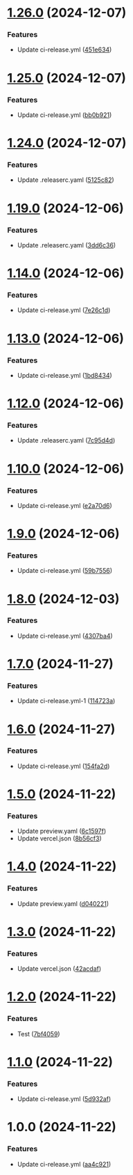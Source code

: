 # [1.26.0](https://github.com/ck769182/xorro-web/compare/v1.25.0...v1.26.0) (2024-12-07)


### Features

* Update ci-release.yml ([451e634](https://github.com/ck769182/xorro-web/commit/451e6349993cead4d9092319e4ee613e98f52e19))

# [1.25.0](https://github.com/ck769182/xorro-web/compare/v1.24.0...v1.25.0) (2024-12-07)


### Features

* Update ci-release.yml ([bb0b921](https://github.com/ck769182/xorro-web/commit/bb0b921d0ddd38f3e68574d4350105e849dbaf67))

# [1.24.0](https://github.com/ck769182/xorro-web/compare/v1.23.0...v1.24.0) (2024-12-07)


### Features

* Update .releaserc.yaml ([5125c82](https://github.com/ck769182/xorro-web/commit/5125c82a682861c58fb63c06383715ea164a6d87))

# [1.19.0](https://github.com/ck769182/xorro-web/compare/v1.18.0...v1.19.0) (2024-12-06)


### Features

* Update .releaserc.yaml ([3dd6c36](https://github.com/ck769182/xorro-web/commit/3dd6c36dd3606b41df80576ecb8d00253bef6d62))

# [1.14.0](https://github.com/ck769182/xorro-web/compare/v1.13.0...v1.14.0) (2024-12-06)


### Features

* Update ci-release.yml ([7e26c1d](https://github.com/ck769182/xorro-web/commit/7e26c1dd5ada948443e442eed3e6734b6a586a6b))

# [1.13.0](https://github.com/ck769182/xorro-web/compare/v1.12.0...v1.13.0) (2024-12-06)


### Features

* Update ci-release.yml ([1bd8434](https://github.com/ck769182/xorro-web/commit/1bd8434fad76e4944abe6bcefb38a7b6ef2ac73c))

# [1.12.0](https://github.com/ck769182/xorro-web/compare/v1.11.0...v1.12.0) (2024-12-06)


### Features

* Update .releaserc.yaml ([7c95d4d](https://github.com/ck769182/xorro-web/commit/7c95d4df8e318a7a1e1ac184fb4bb9d41921ff49))

# [1.10.0](https://github.com/ck769182/xorro-web/compare/v1.9.0...v1.10.0) (2024-12-06)


### Features

* Update ci-release.yml ([e2a70d6](https://github.com/ck769182/xorro-web/commit/e2a70d68810a15f7e23bbc3a88b5b2da8333ffa7))

# [1.9.0](https://github.com/ck769182/xorro-web/compare/v1.8.0...v1.9.0) (2024-12-06)


### Features

* Update ci-release.yml ([59b7556](https://github.com/ck769182/xorro-web/commit/59b755633cc5bff979c2e07300702b52485d04ab))

# [1.8.0](https://github.com/ck769182/xorro-web/compare/v1.7.0...v1.8.0) (2024-12-03)


### Features

* Update ci-release.yml ([4307ba4](https://github.com/ck769182/xorro-web/commit/4307ba42a030552846ee56b1fafa2c19a39088a1))

# [1.7.0](https://github.com/ck769182/xorro-web/compare/v1.6.0...v1.7.0) (2024-11-27)


### Features

* Update ci-release.yml-1 ([114723a](https://github.com/ck769182/xorro-web/commit/114723a5398025957ec951a53e96e04ad00ada62))

# [1.6.0](https://github.com/ck769182/xorro-web/compare/v1.5.0...v1.6.0) (2024-11-27)


### Features

* Update ci-release.yml ([154fa2d](https://github.com/ck769182/xorro-web/commit/154fa2dd828eae79abaa5cef60d88b411dd5355b))

# [1.5.0](https://github.com/ck769182/xorro-web/compare/v1.4.0...v1.5.0) (2024-11-22)


### Features

* Update preview.yaml ([6c1597f](https://github.com/ck769182/xorro-web/commit/6c1597ff2622e26360b6926babee3662166d7cc3))
* Update vercel.json ([8b56cf3](https://github.com/ck769182/xorro-web/commit/8b56cf3bc279bf94546626dd0ee40205471fbca6))

# [1.4.0](https://github.com/ck769182/xorro-web/compare/v1.3.0...v1.4.0) (2024-11-22)


### Features

* Update preview.yaml ([d040221](https://github.com/ck769182/xorro-web/commit/d040221af96809ce5a23724bb0f159f5ac0091d7))

# [1.3.0](https://github.com/ck769182/xorro-web/compare/v1.2.0...v1.3.0) (2024-11-22)


### Features

* Update vercel.json ([42acdaf](https://github.com/ck769182/xorro-web/commit/42acdaf2dabc5b838ed6bb8cc2b1c86e27bdc4c1))

# [1.2.0](https://github.com/ck769182/xorro-web/compare/v1.1.0...v1.2.0) (2024-11-22)


### Features

* Test ([7bf4059](https://github.com/ck769182/xorro-web/commit/7bf4059b3d30f48d0e292549aa07c4c6750a651e))

# [1.1.0](https://github.com/ck769182/xorro-web/compare/v1.0.0...v1.1.0) (2024-11-22)


### Features

* Update ci-release.yml ([5d932af](https://github.com/ck769182/xorro-web/commit/5d932affeb8a4be992cf30b123361b7fc33954d5))

# 1.0.0 (2024-11-22)


### Features

* Update ci-release.yml ([aa4c921](https://github.com/ck769182/xorro-web/commit/aa4c921b2ff783881ee6aedeaa252762270ef8c3))
